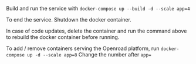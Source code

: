 Build and run the service with `docker-compose up --build -d --scale app=4`

To end the service. Shutdown the docker container.

In case of code updates, delete the container and run the command above to rebuild the docker container before running.

To add / remove containers serving the Openroad platform, run `docker-compose up -d --scale app=8` Change the number after `app=`

